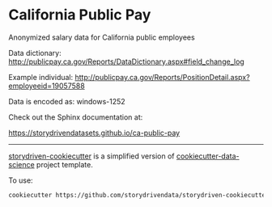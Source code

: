 California Public Pay
==============================

Anonymized salary data for California public employees

Data dictionary: http://publicpay.ca.gov/Reports/DataDictionary.aspx#field_change_log

Example individual:
http://publicpay.ca.gov/Reports/PositionDetail.aspx?employeeid=19057588

Data is encoded as: windows-1252 


Check out the Sphinx documentation at:


https://storydrivendatasets.github.io/ca-public-pay





--------

<!-- credits footer -->


[storydriven-cookiecutter](https://github.com/storydrivendata/storydriven-cookiecutter) is a simplified version of [cookiecutter-data-science](https://drivendata.github.io/cookiecutter-data-science/) project template.


To use:

```sh
cookiecutter https://github.com/storydrivendata/storydriven-cookiecutter
```

